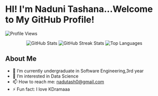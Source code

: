 # HI! I'm Naduni Tashana...Welcome to My GitHub Profile!

![Profile Views](https://komarev.com/ghpvc/?username=NaduniTashana)


<p align="center">
  <img src="https://github-readme-stats.vercel.app/api?username=NaduniTashana&show_icons=true&theme=radical" alt="GitHub Stats" />
  <img src="https://github-readme-streak-stats.herokuapp.com/?user=NaduniTashana&theme=radical" alt="GitHub Streak Stats" />
  <img src="https://github-readme-stats.vercel.app/api/top-langs/?username=NaduniTashana&layout=compact&theme=radical" alt="Top Languages" />
</p>







## About Me
- 🌱 I’m currently undergraduate in Software Engineering,3rd year
- 👯 I’m interested in Data Science
- 📫 How to reach me: nadutash0@gmail.com
- ⚡ Fun fact: I love KDramaaa
